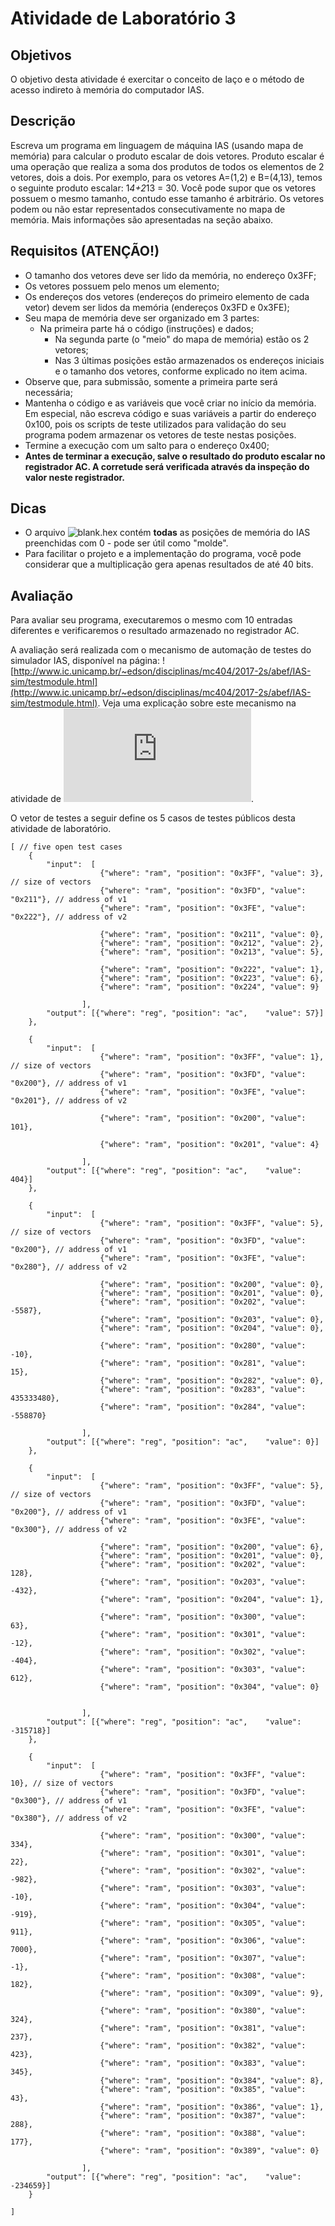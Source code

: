 # Atividade de Laboratório 3
## Objetivos
O objetivo desta atividade é exercitar o conceito de laço e o método de acesso indireto à memória do computador IAS.

## Descrição

Escreva um programa em linguagem de máquina IAS (usando mapa de memória) para calcular o produto escalar de dois vetores. Produto escalar é uma operação que realiza a soma dos produtos de todos os elementos de 2 vetores, dois a dois. Por exemplo, para os vetores A=(1,2) e B=(4,13), temos o seguinte produto escalar: 1*4+2*13 = 30. Você pode supor que os vetores possuem o mesmo tamanho, contudo esse tamanho é arbitrário. Os vetores podem ou não estar representados consecutivamente no mapa de memória. Mais informações são apresentadas na seção abaixo.

## Requisitos (ATENÇÃO!)

* O tamanho dos vetores deve ser lido da memória, no endereço 0x3FF;
* Os vetores possuem pelo menos um elemento;
* Os endereços dos vetores (endereços do primeiro elemento de cada vetor) devem ser lidos da memória (endereços 0x3FD e 0x3FE);
* Seu mapa de memória deve ser organizado em 3 partes:
	* Na primeira parte há o código (instruções) e dados;
        * Na segunda parte (o "meio" do mapa de memória) estão os 2 vetores;
        * Nas 3 últimas posições estão armazenados os endereços iniciais e o tamanho dos vetores, conforme explicado no item acima.
* Observe que, para submissão, somente a primeira parte será necessária;
* Mantenha o código e as variáveis que você criar no início da memória. Em especial, não escreva código e suas variáveis a partir do endereço 0x100, pois os scripts de teste utilizados para validação do seu programa podem armazenar os vetores de teste nestas posições.
* Termine a execução com um salto para o endereço 0x400;
* **Antes de terminar a execução, salve o resultado do produto escalar no registrador AC. A corretude será verificada através da inspeção do valor neste registrador.**

## Dicas

* O arquivo ![blank.hex](https://www.ic.unicamp.br/~edson/disciplinas/mc404/2019-2s/ab/labs/lab03/blank.hex) contém **todas** as posições de memória do IAS preenchidas com 0 - pode ser útil como "molde".
* Para facilitar o projeto e a implementação do programa, você pode considerar que a multiplicação gera apenas resultados de até 40 bits.

## Avaliação

Para avaliar seu programa, executaremos o mesmo com 10 entradas diferentes e verificaremos o resultado armazenado no registrador AC.

A avaliação será realizada com o mecanismo de automação de testes do simulador IAS, disponível na página: ![http://www.ic.unicamp.br/~edson/disciplinas/mc404/2017-2s/abef/IAS-sim/testmodule.html](http://www.ic.unicamp.br/~edson/disciplinas/mc404/2017-2s/abef/IAS-sim/testmodule.html). Veja uma explicação sobre este mecanismo na atividade de ![laboratório 2](https://www.ic.unicamp.br/~edson/disciplinas/mc404/2019-2s/ab/labs/lab02/lab02.html).

O vetor de testes a seguir define os 5 casos de testes públicos desta atividade de laboratório.

```
[ // five open test cases
    {
        "input":  [
                    {"where": "ram", "position": "0x3FF", "value": 3}, // size of vectors
                    {"where": "ram", "position": "0x3FD", "value": "0x211"}, // address of v1
                    {"where": "ram", "position": "0x3FE", "value": "0x222"}, // address of v2

                    {"where": "ram", "position": "0x211", "value": 0},
                    {"where": "ram", "position": "0x212", "value": 2},
                    {"where": "ram", "position": "0x213", "value": 5},

                    {"where": "ram", "position": "0x222", "value": 1},
                    {"where": "ram", "position": "0x223", "value": 6},
                    {"where": "ram", "position": "0x224", "value": 9}

                ],
        "output": [{"where": "reg", "position": "ac",    "value": 57}]
    },

    {
        "input":  [
                    {"where": "ram", "position": "0x3FF", "value": 1}, // size of vectors
                    {"where": "ram", "position": "0x3FD", "value": "0x200"}, // address of v1
                    {"where": "ram", "position": "0x3FE", "value": "0x201"}, // address of v2
                    
                    {"where": "ram", "position": "0x200", "value": 101},
                    
                    {"where": "ram", "position": "0x201", "value": 4}

                ],
        "output": [{"where": "reg", "position": "ac",    "value": 404}]
    },

    {
        "input":  [
                    {"where": "ram", "position": "0x3FF", "value": 5}, // size of vectors
                    {"where": "ram", "position": "0x3FD", "value": "0x200"}, // address of v1
                    {"where": "ram", "position": "0x3FE", "value": "0x280"}, // address of v2

                    {"where": "ram", "position": "0x200", "value": 0},
                    {"where": "ram", "position": "0x201", "value": 0},
                    {"where": "ram", "position": "0x202", "value": -5587},
                    {"where": "ram", "position": "0x203", "value": 0},
                    {"where": "ram", "position": "0x204", "value": 0},

                    {"where": "ram", "position": "0x280", "value": -10},
                    {"where": "ram", "position": "0x281", "value": 15},
                    {"where": "ram", "position": "0x282", "value": 0},
                    {"where": "ram", "position": "0x283", "value": 435333480},
                    {"where": "ram", "position": "0x284", "value": -558870}

                ],
        "output": [{"where": "reg", "position": "ac",    "value": 0}]
    },

    {
        "input":  [
                    {"where": "ram", "position": "0x3FF", "value": 5}, // size of vectors
                    {"where": "ram", "position": "0x3FD", "value": "0x200"}, // address of v1
                    {"where": "ram", "position": "0x3FE", "value": "0x300"}, // address of v2

                    {"where": "ram", "position": "0x200", "value": 6},
                    {"where": "ram", "position": "0x201", "value": 0},
                    {"where": "ram", "position": "0x202", "value": 128},
                    {"where": "ram", "position": "0x203", "value": -432},
                    {"where": "ram", "position": "0x204", "value": 1},

                    {"where": "ram", "position": "0x300", "value": 63},
                    {"where": "ram", "position": "0x301", "value": -12},
                    {"where": "ram", "position": "0x302", "value": -404},
                    {"where": "ram", "position": "0x303", "value": 612},
                    {"where": "ram", "position": "0x304", "value": 0}


                ],
        "output": [{"where": "reg", "position": "ac",    "value": -315718}]
    },

    {
        "input":  [
                    {"where": "ram", "position": "0x3FF", "value": 10}, // size of vectors
                    {"where": "ram", "position": "0x3FD", "value": "0x300"}, // address of v1
                    {"where": "ram", "position": "0x3FE", "value": "0x380"}, // address of v2

                    {"where": "ram", "position": "0x300", "value": 334},
                    {"where": "ram", "position": "0x301", "value": 22},
                    {"where": "ram", "position": "0x302", "value": -982},
                    {"where": "ram", "position": "0x303", "value": -10},
                    {"where": "ram", "position": "0x304", "value": -919},
                    {"where": "ram", "position": "0x305", "value": 911},
                    {"where": "ram", "position": "0x306", "value": 7000},
                    {"where": "ram", "position": "0x307", "value": -1},
                    {"where": "ram", "position": "0x308", "value": 182},
                    {"where": "ram", "position": "0x309", "value": 9},

                    {"where": "ram", "position": "0x380", "value": 324},
                    {"where": "ram", "position": "0x381", "value": 237},
                    {"where": "ram", "position": "0x382", "value": 423},
                    {"where": "ram", "position": "0x383", "value": 345},
                    {"where": "ram", "position": "0x384", "value": 8},
                    {"where": "ram", "position": "0x385", "value": 43},
                    {"where": "ram", "position": "0x386", "value": 1},
                    {"where": "ram", "position": "0x387", "value": 288},
                    {"where": "ram", "position": "0x388", "value": 177},
                    {"where": "ram", "position": "0x389", "value": 0}

                ],
        "output": [{"where": "reg", "position": "ac",    "value": -234659}]
    }

]
```
